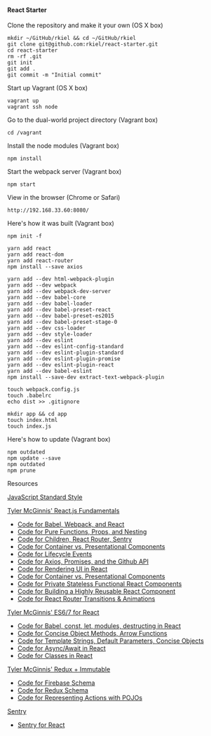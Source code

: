 #### React Starter

Clone the repository and make it your own (OS X box)

    mkdir ~/GitHub/rkiel && cd ~/GitHub/rkiel
    git clone git@github.com:rkiel/react-starter.git
    cd react-starter
    rm -rf .git
    git init
    git add .
    git commit -m "Initial commit"

Start up Vagrant (OS X box)

    vagrant up
    vagrant ssh node

Go to the dual-world project directory (Vagrant box)

    cd /vagrant

Install the node modules (Vagrant box)

    npm install

Start the webpack server (Vagrant box)

    npm start

View in the browser (Chrome or Safari)

    http://192.168.33.60:8080/

Here's how it was built (Vagrant box)

    npm init -f

    yarn add react
    yarn add react-dom
    yarn add react-router
    npm install --save axios

    yarn add --dev html-webpack-plugin
    yarn add --dev webpack
    yarn add --dev webpack-dev-server
    yarn add --dev babel-core
    yarn add --dev babel-loader
    yarn add --dev babel-preset-react
    yarn add --dev babel-preset-es2015
    yarn add --dev babel-preset-stage-0
    yarn add --dev css-loader
    yarn add --dev style-loader
    yarn add --dev eslint
    yarn add --dev eslint-config-standard
    yarn add --dev eslint-plugin-standard
    yarn add --dev eslint-plugin-promise
    yarn add --dev eslint-plugin-react
    yarn add --dev babel-eslint
    npm install --save-dev extract-text-webpack-plugin

    touch webpack.config.js
    touch .babelrc
    echo dist >> .gitignore

    mkdir app && cd app
    touch index.html
    touch index.js

Here's how to update (Vagrant box)

    npm outdated
    npm update --save
    npm outdated
    npm prune

 Resources

 [JavaScript Standard Style](http://standardjs.com/)

[Tyler McGinnis' React.js Fundamentals](http://www.reactjsprogram.com/)

* [Code for Babel, Webpack, and React](https://github.com/ReactjsProgram/React-Fundamentals/tree/video2)
* [Code for Pure Functions, Props, and Nesting](https://github.com/ReactjsProgram/React-Fundamentals/tree/video3)
* [Code for Children, React Router, Sentry](https://github.com/ReactjsProgram/React-Fundamentals/tree/video4)
* [Code for Container vs. Presentational Components](https://github.com/ReactjsProgram/React-Fundamentals/tree/video5)
* [Code for Lifecycle Events](https://github.com/ReactjsProgram/React-Fundamentals/tree/video6)
* [Code for Axios, Promises, and the Github API](https://github.com/ReactjsProgram/React-Fundamentals/tree/video7)
* [Code for Rendering UI in React](https://github.com/ReactjsProgram/React-Fundamentals/tree/video8)
* [Code for Container vs. Presentational Components](https://github.com/ReactjsProgram/React-Fundamentals/tree/video9)
* [Code for Private Stateless Functional React Components](https://github.com/ReactjsProgram/React-Fundamentals/tree/video10)
* [Code for Building a Highly Reusable React Component](https://github.com/ReactjsProgram/React-Fundamentals/tree/video11)
* [Code for React Router Transitions & Animations](https://github.com/ReactjsProgram/React-Fundamentals/tree/video12)


[Tyler McGinnis' ES6/7 for React](http://www.reactjsprogram.com/)

* [Code for Babel, const, let, modules, destructing in React](https://github.com/ReactjsProgram/ES6-for-React/tree/video1)
* [Code for Concise Object Methods, Arrow Functions](https://github.com/ReactjsProgram/ES6-for-React/tree/video2)
* [Code for Template Strings, Default Parameters, Concise Objects](https://github.com/ReactjsProgram/ES6-for-React/tree/video3)
* [Code for Async/Await in React](https://github.com/ReactjsProgram/ES6-for-React/tree/video4)
* [Code for Classes in React](https://github.com/ReactjsProgram/ES6-for-React/tree/video5)

[Tyler McGinnis' Redux + Immutable](http://www.reactjsprogram.com/)
* [Code for Firebase Schema](https://github.com/ReactjsProgram/Redux-Immutable/tree/1-firebase-schema)
* [Code for Redux Schema](https://github.com/ReactjsProgram/Redux-Immutable/tree/2-redux-schema)
* [Code for Representing Actions with POJOs](https://github.com/ReactjsProgram/Redux-Immutable/tree/3-actions)

[Sentry](https://sentry.io/)
* [Sentry for React](https://docs.sentry.io/clients/javascript/integrations/react/)
